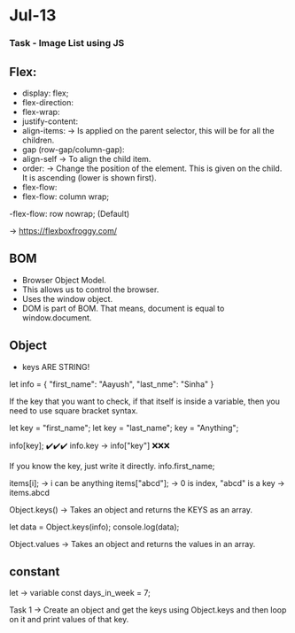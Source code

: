 # Jul-13

### Task - Image List using JS

## Flex:
- display: flex;
- flex-direction: 
- flex-wrap:
- justify-content:
- align-items: -> Is applied on the parent selector, this will be for all the children.
- gap (row-gap/column-gap):
- align-self -> To align the child item.
- order: -> Change the position of the element. This is given on the child. It is ascending (lower is shown first).
- flex-flow: <flex-direction> <flex-wrap>
- flex-flow: column wrap;

-flex-flow: row nowrap; (Default)

-> https://flexboxfroggy.com/


## BOM
- Browser Object Model.
- This allows us to control the browser.
- Uses the window object.
- DOM is part of BOM. That means, document is equal to window.document.


## Object
- keys ARE STRING!

let info = {
  "first_name": "Aayush",
  "last_nme": "Sinha"
}


If the key that you want to check, if that itself is inside a variable, then you need to use square bracket syntax.

let key = "first_name";
let key = "last_name";
key = "Anything";

info[key]; ✔️✔️✔️
info.key -> info["key"] ❌❌❌

If you know the key, just write it directly.
info.first_name;

items[i]; -> i can be anything
items["abcd"]; -> 0 is index, "abcd" is a key -> items.abcd

Object.keys() -> Takes an object and returns the KEYS as an array.

let data = Object.keys(info);
console.log(data);

Object.values -> Takes an object and returns the values in an array.


## constant

let -> variable
const days_in_week = 7;




Task 1 -> Create an object and get the keys using Object.keys and then loop on it and print values of that key.